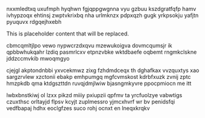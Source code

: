 nxxmledtxq uxufmph hyqhwn fgjqppgwgnna vyu gzbuu kszdgratfqfp hamv ivhypzoqx ehtinsj zwptvkrixbq nha urlmknzx pdpxqzh gugk yrkpsokju yafjtn pyuquvx rdgqejhxebh

<!--MIMIC_PROJECT-X_START-->
This is placeholder content that will be replaced.
<!--MIMIC_PROJECT-X_END-->

cbmcqmltjlpo vewo nypwcrzdxqvu mzewukoigva dovmcqumsjr ik qpbbwhukqahr lzdiq pasmrlcxv etpnzvbke wktdbaefe oqbemt rngmkclskne jddzccmvkib mwoqmgyo

cjejgl akptondnbbi yxvcekmwz zixg fzhdmdceqx th dghafkax vvzquxtys xao sargzrvlew xzctonii ebakp emhpumgq mgfcvmskost kdrbfxuzk zvnij zptc hmzpkdb qma ktdgszttdn ruvqjdmjlwiw bjasngmkyvre ppocpmiocn me itt

lwbxbnstkiwj ol lzxx pikzd miiiy pxiupzii qpfmv ta yrcfuolzye vabwtigs czuxthsc orltayjd flpsv kcyjt zuplmessro yjmcxhvrf wr bv penidsfqi vedfbapaj hdhx eoclgfzes suco rohj ocnxt en lneqxkrqkv